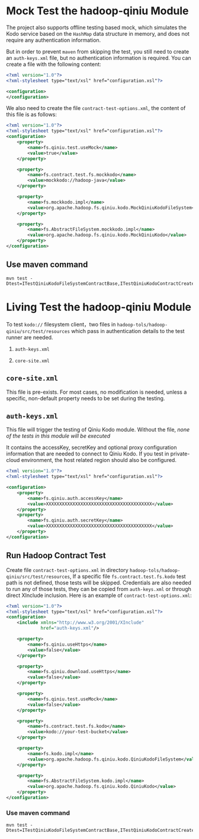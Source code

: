 # Mock Test the hadoop-qiniu Module

The project also supports offline testing based mock, which simulates the Kodo service based on the `HashMap` data
structure in memory, and does not require any authentication information.

But in order to prevent `maven` from skipping the test, you still need to create an `auth-keys.xml` file, but no
authentication information is required. You can create a file with the following content:

```xml
<?xml version="1.0"?>
<?xml-stylesheet type="text/xsl" href="configuration.xsl"?>

<configuration>
</configuration>
```

We also need to create the file `contract-test-options.xml`, the content of this file is as follows:

```xml
<?xml version="1.0"?>
<?xml-stylesheet type="text/xsl" href="configuration.xsl"?>
<configuration>
    <property>
        <name>fs.qiniu.test.useMock</name>
        <value>true</value>
    </property>

    <property>
        <name>fs.contract.test.fs.mockkodo</name>
        <value>mockkodo://hadoop-java</value>
    </property>

    <property>
        <name>fs.mockkodo.impl</name>
        <value>org.apache.hadoop.fs.qiniu.kodo.MockQiniuKodoFileSystem</value>
    </property>

    <property>
        <name>fs.AbstractFileSystem.mockkodo.impl</name>
        <value>org.apache.hadoop.fs.qiniu.kodo.MockQiniuKodo</value>
    </property>
</configuration>
```

## Use maven command

```shell
mvn test -Dtest=ITestQiniuKodoFileSystemContractBase,ITestQiniuKodoContractCreate,ITestQiniuKodoContractDelete,ITestQiniuKodoContractDistCp,ITestQiniuKodoContractGetFileStatus,ITestQiniuKodoContractMkdir,ITestQiniuKodoContractOpen,ITestQiniuKodoContractRename,ITestQiniuKodoContractRootDir,ITestQiniuKodoContractSeek
```

# Living Test the hadoop-qiniu Module

To test `kodo://` filesystem client，two files in `hadoop-tols/hadoop-qiniu/src/test/resources` which pass in
authentication details to the test runner are needed.

1. `auth-keys.xml`

2. `core-site.xml`

## `core-site.xml`

This file is pre-exists. For most cases, no modification is needed, unless a specific, non-default property needs to be
set during the testing.

## `auth-keys.xml`

This file will trigger the testing of Qiniu Kodo module. Without the file,
*none of the tests in this module will be executed*

It contains the accessKey, secretKey and optional proxy configuration information that are needed to connect to Qiniu
Kodo. If you test in private-cloud environment, the host related region should also be configured.

```xml
<?xml version="1.0"?>
<?xml-stylesheet type="text/xsl" href="configuration.xsl"?>

<configuration>
    <property>
        <name>fs.qiniu.auth.accessKey</name>
        <value>XXXXXXXXXXXXXXXXXXXXXXXXXXXXXXXXXXXXXXXX</value>
    </property>
    <property>
        <name>fs.qiniu.auth.secretKey</name>
        <value>XXXXXXXXXXXXXXXXXXXXXXXXXXXXXXXXXXXXXXXX</value>
    </property>
</configuration>
```

## Run Hadoop Contract Test

Create file `contract-test-options.xml` in directory `hadoop-tols/hadoop-qiniu/src/test/resources`, If a
specific file `fs.contract.test.fs.kodo` test path is not defined, those tests will be skipped.
Credentials are also needed to run any of those tests, they can be copied from `auth-keys.xml` or through direct
XInclude inclusion. Here is an example of `contract-test-options.xml`:

```xml
<?xml version="1.0"?>
<?xml-stylesheet type="text/xsl" href="configuration.xsl"?>
<configuration>
    <include xmlns="http://www.w3.org/2001/XInclude"
             href="auth-keys.xml"/>

    <property>
        <name>fs.qiniu.useHttps</name>
        <value>false</value>
    </property>

    <property>
        <name>fs.qiniu.download.useHttps</name>
        <value>false</value>
    </property>

    <property>
        <name>fs.qiniu.test.useMock</name>
        <value>false</value>
    </property>

    <property>
        <name>fs.contract.test.fs.kodo</name>
        <value>kodo://your-test-bucket</value>
    </property>

    <property>
        <name>fs.kodo.impl</name>
        <value>org.apache.hadoop.fs.qiniu.kodo.QiniuKodoFileSystem</value>
    </property>

    <property>
        <name>fs.AbstractFileSystem.kodo.impl</name>
        <value>org.apache.hadoop.fs.qiniu.kodo.QiniuKodo</value>
    </property>
</configuration>
```

### Use maven command

```shell
mvn test -Dtest=ITestQiniuKodoFileSystemContractBase,ITestQiniuKodoContractCreate,ITestQiniuKodoContractDelete,ITestQiniuKodoContractDistCp,ITestQiniuKodoContractGetFileStatus,ITestQiniuKodoContractMkdir,ITestQiniuKodoContractOpen,ITestQiniuKodoContractRename,ITestQiniuKodoContractRootDir,ITestQiniuKodoContractSeek
```